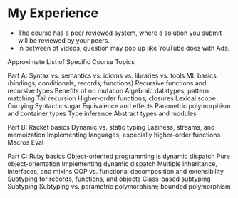 # My Experience
- The course has a peer reviewed system, where a solution you submit will be reviewed by your peers.
- In between of videos, question may pop up like YouTube does with Ads.

Approximate List of Specific Course Topics

Part A:
Syntax vs. semantics vs. idioms vs. libraries vs. tools
ML basics (bindings, conditionals, records, functions)
Recursive functions and recursive types
Benefits of no mutation
Algebraic datatypes, pattern matching
Tail recursion
Higher-order functions; closures
Lexical scope
Currying
Syntactic sugar
Equivalence and effects
Parametric polymorphism and container types
Type inference
Abstract types and modules

Part B:
Racket basics
Dynamic vs. static typing
Laziness, streams, and memoization
Implementing languages, especially higher-order functions
Macros
Eval

Part C:
Ruby basics
Object-oriented programming is dynamic dispatch
Pure object-orientation
Implementing dynamic dispatch
Multiple inheritance, interfaces, and mixins
OOP vs. functional decomposition and extensibility
Subtyping for records, functions, and objects
Class-based subtyping
Subtyping
Subtyping vs. parametric polymorphism; bounded polymorphism